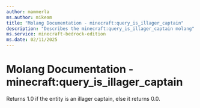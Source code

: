 ```yaml
---
author: mammerla
ms.author: mikeam
title: "Molang Documentation - minecraft:query_is_illager_captain"
description: "Describes the minecraft:query_is_illager_captain molang"
ms.service: minecraft-bedrock-edition
ms.date: 02/11/2025 
---
```


# Molang Documentation - minecraft:query_is_illager_captain

Returns 1.0 if the entity is an illager captain, else it returns 0.0.
